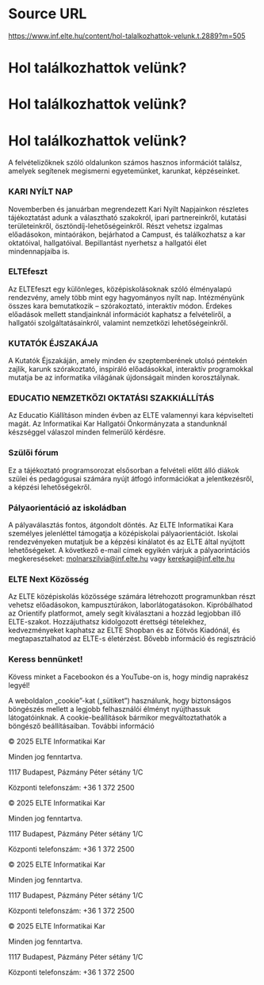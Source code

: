 # Source URL
https://www.inf.elte.hu/content/hol-talalkozhattok-velunk.t.2889?m=505

# Hol találkozhattok velünk?
# Hol találkozhattok velünk?
# Hol találkozhattok velünk?
A felvételizőknek szóló oldalunkon számos hasznos információt találsz, amelyek segítenek megismerni egyetemünket, karunkat, képzéseinket.

### KARI NYÍLT NAP
Novemberben és januárban megrendezett Kari Nyílt Napjainkon részletes tájékoztatást adunk a választható szakokról, ipari partnereinkről, kutatási területeinkről, ösztöndíj-lehetőségeinkről. Részt vehetsz izgalmas előadásokon, mintaórákon, bejárhatod a Campust, és találkozhatsz a kar oktatóival, hallgatóival. Bepillantást nyerhetsz a hallgatói élet mindennapjaiba is.

### ELTEfeszt
Az ELTEfeszt egy különleges, középiskolásoknak szóló élményalapú rendezvény, amely több mint egy hagyományos nyílt nap. Intézményünk összes kara bemutatkozik – szórakoztató, interaktív módon. Érdekes előadások mellett standjainknál információt kaphatsz a felvételiről, a hallgatói szolgáltatásainkról, valamint nemzetközi lehetőségeinkről.

### KUTATÓK ÉJSZAKÁJA
A Kutatók Éjszakáján, amely minden év szeptemberének utolsó péntekén zajlik, karunk szórakoztató, inspiráló előadásokkal, interaktív programokkal mutatja be az informatika világának újdonságait minden korosztálynak.

### EDUCATIO NEMZETKÖZI OKTATÁSI SZAKKIÁLLÍTÁS
Az Educatio Kiállításon minden évben az ELTE valamennyi kara képviselteti magát. Az Informatikai Kar Hallgatói Önkormányzata a standunknál készséggel válaszol minden felmerülő kérdésre.

### Szülői fórum
Ez a tájékoztató programsorozat elsősorban a felvételi előtt álló diákok szülei és pedagógusai számára nyújt átfogó információkat a jelentkezésről, a képzési lehetőségekről.

### Pályaorientáció az iskoládban
A pályaválasztás fontos, átgondolt döntés. Az ELTE Informatikai Kara személyes jelenléttel támogatja a középiskolai pályaorientációt. Iskolai rendezvényeken mutatjuk be a képzési kínálatot és az ELTE által nyújtott lehetőségeket. A következő e-mail címek egyikén várjuk a pályaorintációs megkereséseket: molnarszilvia@inf.elte.hu vagy kerekagi@inf.elte.hu

### ELTE Next Közösség
Az ELTE középiskolás közössége számára létrehozott programunkban részt vehetsz előadásokon, kampusztúrákon, laborlátogatásokon. Kipróbálhatod az Orientify platformot, amely segít kiválasztani a hozzád legjobban illő ELTE-szakot. Hozzájuthatsz kidolgozott érettségi tételekhez, kedvezményeket kaphatsz az ELTE Shopban és az Eötvös Kiadónál, és megtapasztalhatod az ELTE-s életérzést. Bővebb információ és regisztráció

### Keress bennünket!
Kövess minket a Facebookon és a YouTube-on is, hogy mindig naprakész legyél!

A weboldalon „cookie”-kat („sütiket”) használunk, hogy biztonságos böngészés mellett a legjobb felhasználói élményt nyújthassuk látogatóinknak. A cookie-beállítások bármikor megváltoztathatók a böngésző beállításaiban. További információ

© 2025 ELTE Informatikai Kar

Minden jog fenntartva.

1117 Budapest, Pázmány Péter sétány 1/C

Központi telefonszám: +36 1 372 2500

© 2025 ELTE Informatikai Kar

Minden jog fenntartva.

1117 Budapest, Pázmány Péter sétány 1/C

Központi telefonszám: +36 1 372 2500

© 2025 ELTE Informatikai Kar

Minden jog fenntartva.

1117 Budapest, Pázmány Péter sétány 1/C

Központi telefonszám: +36 1 372 2500

© 2025 ELTE Informatikai Kar

Minden jog fenntartva.

1117 Budapest, Pázmány Péter sétány 1/C

Központi telefonszám: +36 1 372 2500